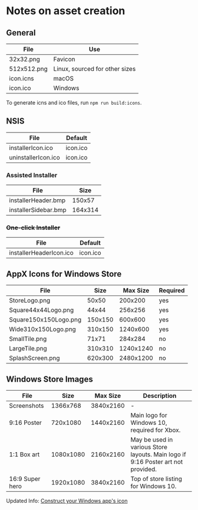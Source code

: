# Notes on asset creation

## General

| File        | Use                            |
| ----------- | ------------------------------ |
| 32x32.png   | Favicon                        |
| 512x512.png | Linux, sourced for other sizes |
| icon.icns   | macOS                          |
| icon.ico    | Windows                        |

To generate icns and ico files, run `npm run build:icons`.

## NSIS

| File                | Default  |
| ------------------- | -------- |
| installerIcon.ico   | icon.ico |
| uninstallerIcon.ico | icon.ico |

### Assisted Installer

| File                 | Size    |
| -------------------- | ------- |
| installerHeader.bmp  | 150x57  |
| installerSidebar.bmp | 164x314 |

### ~~One-click Installer~~

| File                    | Default  |
| ----------------------- | -------- |
| installerHeaderIcon.ico | icon.ico |

## AppX Icons for Windows Store

| File                  | Size    | Max Size  | Required |
| --------------------- | ------- | --------- | -------- |
| StoreLogo.png         | 50x50   | 200x200   | yes      |
| Square44x44Logo.png   | 44x44   | 256x256   | yes      |
| Square150x150Logo.png | 150x150 | 600x600   | yes      |
| Wide310x150Logo.png   | 310x150 | 1240x600  | yes      |
| SmallTile.png         | 71x71   | 284x284   | no       |
| LargeTile.png         | 310x310 | 1240x1240 | no       |
| SplashScreen.png      | 620x300 | 2480x1200 | no       |

## Windows Store Images

| File            | Size      | Max Size  | Description                                                                      |
| --------------- | --------- | --------- | -------------------------------------------------------------------------------- |
| Screenshots     | 1366x768  | 3840x2160 | -                                                                                |
| 9:16 Poster     | 720x1080  | 1440x2160 | Main logo for Windows 10, required for Xbox.                                     |
| 1:1 Box art     | 1080x1080 | 2160x2160 | May be used in various Store layouts. Main logo if 9:16 Poster art not provided. |
| 16:9 Super hero | 1920x1080 | 3840x2160 | Top of store listing for Windows 10.                                             |

Updated Info: [Construct your Windows app's icon](https://learn.microsoft.com/en-us/windows/apps/design/style/iconography/app-icon-construction)
